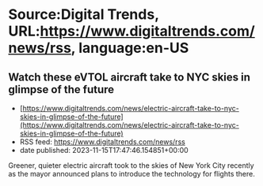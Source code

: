 # Source:Digital Trends, URL:https://www.digitaltrends.com/news/rss, language:en-US

## Watch these eVTOL aircraft take to NYC skies in glimpse of the future
 - [https://www.digitaltrends.com/news/electric-aircraft-take-to-nyc-skies-in-glimpse-of-the-future](https://www.digitaltrends.com/news/electric-aircraft-take-to-nyc-skies-in-glimpse-of-the-future)
 - RSS feed: https://www.digitaltrends.com/news/rss
 - date published: 2023-11-15T17:47:46.154851+00:00

Greener, quieter electric aircraft took to the skies of New York City recently as the mayor announced plans to introduce the technology for flights there.

